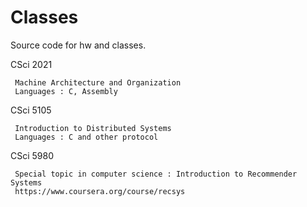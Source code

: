 Classes
=======
Source code for hw and classes.

CSci 2021

     Machine Architecture and Organization
     Languages : C, Assembly

CSci 5105

     Introduction to Distributed Systems
     Languages : C and other protocol
     
CSci 5980

     Special topic in computer science : Introduction to Recommender Systems
     https://www.coursera.org/course/recsys
